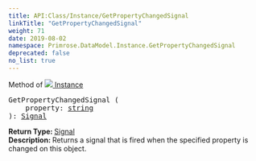 ```yaml
---
title: API:Class/Instance/GetPropertyChangedSignal
linkTitle: "GetPropertyChangedSignal"
weight: 71
date: 2019-08-02
namespace: Primrose.DataModel.Instance.GetPropertyChangedSignal
deprecated: false
no_list: true
---
```

Method of <a href="/docs/api-reference/Class/Instance"><img src="/icons/silk/default.png"/>&nbsp;Instance</a>
<pre class="method-declaration">
GetPropertyChangedSignal (
    property: <a class="type" href="/docs/api-reference/System/string">string</a>
): <a class="type" href="/docs/api-reference/Misc/Signal">Signal</a></pre>
<b>Return Type: </b>
<a class="type" href="/docs/api-reference/Misc/Signal">Signal</a>
<br/>
<b>Description: </b>
Returns a signal that is fired when the specified property is changed on this object.

